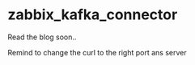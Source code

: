 # zabbix_kafka_connector
Read the blog soon..

Remind to change the curl to the right port ans server
